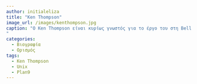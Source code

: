 ```yaml
---
author: initialeliza
title: "Ken Thompson"
image_url: /images/kenthompson.jpg
caption: "Ο Ken Thompson είναι κυρίως γνωστός για το έργο του στη Bell Labs και τη συνεισφορά του στο σχεδιασμό και τη δημιουργία του Plan 9 και του γνωστού λειτουγικού συστήματος Unix που είχε τεράστια επιρροή, βοηθώντας σημαντικά τον κλάδο να αναπτυχθεί. 
"
categories:
  - Βιογραφία 
  - Ορισμός 
tags:
  - Ken Thompson
  - Unix
  - Plan9
---
```


